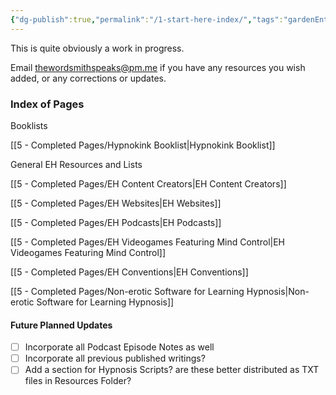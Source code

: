 ```yaml
---
{"dg-publish":true,"permalink":"/1-start-here-index/","tags":"gardenEntry","dgHomeLink":true,"dgPassFrontmatter":false}
---
```



This is quite obviously a work in progress. 

Email [thewordsmithspeaks@pm.me](thewordsmithspeaks@pm.me) if you have any resources you wish added, or any corrections or updates.

### Index of Pages

Booklists

[[5 - Completed Pages/Hypnokink Booklist|Hypnokink Booklist]]

General EH Resources and Lists

[[5 - Completed Pages/EH Content Creators|EH Content Creators]]

[[5 - Completed Pages/EH Websites|EH Websites]]

[[5 - Completed Pages/EH Podcasts|EH Podcasts]]

[[5 - Completed Pages/EH Videogames Featuring Mind Control|EH Videogames Featuring Mind Control]]

[[5 - Completed Pages/EH Conventions|EH Conventions]]

[[5 - Completed Pages/Non-erotic Software for Learning Hypnosis|Non-erotic Software for Learning Hypnosis]]


#### Future Planned Updates
- [ ] Incorporate all Podcast Episode Notes as well
- [ ] Incorporate all previous published writings?
- [ ] Add a section for Hypnosis Scripts? are these better distributed as TXT files in Resources Folder?
